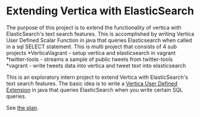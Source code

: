 # Extending Vertica with ElasticSearch

The purpose of this project is to extend the functionality of vertica with  ElasticSearch's text search features.
This is accomplished by writing Vertica User Defined Scalar Function in java that queries Elasticsearch when called
in a sql SELECT statement. This is multi project that consists of 4 sub projects
*VerticaVagrant - setup vertica and elasticsearch in vagrant
*twitter-tools - streams a sample of public tweets from twitter-tools
*vagrant - write tweets data into vertica and tweet text into elasticsearch


This is an exploratory intern project to extend Vertica with
ElasticSearch's text search features. The basic idea is to write a
[Vertica User Defined Extension](http://bit.ly/2fByQQH) in java that
queries ElasticSearch when you write certain SQL queries.

See [the plan](doc/plan.md).
